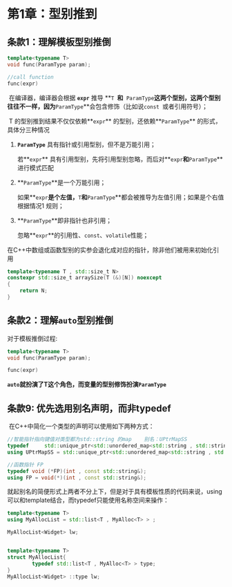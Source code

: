 # 第1章：型别推到

## 条款1：理解模板型别推倒

```cpp
template<typename T>
void func(ParamType param);

//call function
func(expr)
```

​	在编译器，编译器会根据 **```expr```** 推导 **```T ```**和**``` ParamType```**这两个型别，这两个型别往往不一样，因为**```ParamType```**会包含修饰（比如说```const ```或者引用符号）；

​	T 的型别推到结果不仅仅依赖**```expr```** 的型别，还依赖**```ParamType```** 的形式，具体分三种情况

1. **```ParamType```** 具有指针或引用型别，但不是万能引用；

   若**```expr```** 具有引用型别，先将引用型别忽略，而后对**```expr```**和**```ParamType```**进行模式匹配

2. **```ParamType```**是一个万能引用；

   如果**```expr```**是个左值，**```T```**和**```ParamType```**都会被推导为左值引用；如果是个右值根据情况1 规则；

3. **```ParamType```**即非指针也非引用；

   忽略**```expr```**的引用性、```const```、```volatile```性能；

   

在C++中数组或函数型别的实参会退化成对应的指针，除非他们被用来初始化引用

```cpp
template<typename T , std::size_t N>
constexpr std::size_t arraySize(T (&)[N]) noexcept 
{
    return N;
}
```



## 条款2：理解```auto```型别推倒

对于模板推倒过程:

```cpp
template<typename T>
void func(ParamType param);

func(expr)
```

**```auto```**就扮演了T这个角色，而变量的型别修饰扮演**```ParamType```** 



## 条款9: 优先选用别名声明，而非typedef

​		在C++中简化一个类型的声明可以使用如下两种方式：

```cpp
//智能指针指向键值对类型都为std::string 的map    别名：UPtrMapSS
typedef		std::unique_ptr<std::unordered_map<std::string , std::string> >	 UPtrMapSS;
using UPtrMapSS = std::unique_ptr<std::unordered_map<std::string , std::string> > ;

//函数指针 FP
typedef void (*FP)(int , const std::string&);
using FP = void(*)(int , const std::string&);
```

​		就起别名的简便形式上两者不分上下，但是对于具有模板性质的代码来说，using可以和template结合，而typedef只能使用名称空间来操作：

```cpp
template<typename T>
using MyAllocList = std::list<T , MyAlloc<T> > ;

MyAllocList<Widget> lw;


template<typename T>
struct MyAllocList{
    	typedef std::list<T , MyAlloc<T> > type;
}
MyAllocList<Widget> ::type lw;
```




